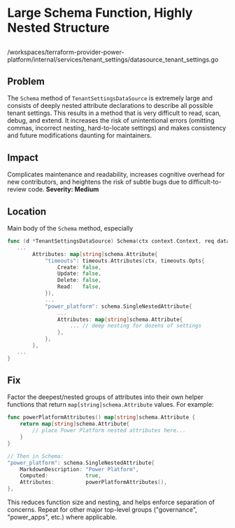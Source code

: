 # Large Schema Function, Highly Nested Structure

##

/workspaces/terraform-provider-power-platform/internal/services/tenant_settings/datasource_tenant_settings.go

## Problem

The `Schema` method of `TenantSettingsDataSource` is extremely large and consists of deeply nested attribute declarations to describe all possible tenant settings. This results in a method that is very difficult to read, scan, debug, and extend. It increases the risk of unintentional errors (omitting commas, incorrect nesting, hard-to-locate settings) and makes consistency and future modifications daunting for maintainers.

## Impact

Complicates maintenance and readability, increases cognitive overhead for new contributors, and heightens the risk of subtle bugs due to difficult-to-review code. **Severity: Medium**

## Location

Main body of the `Schema` method, especially

```go
func (d *TenantSettingsDataSource) Schema(ctx context.Context, req datasource.SchemaRequest, resp *datasource.SchemaResponse) {
   ...
        Attributes: map[string]schema.Attribute{
            "timeouts": timeouts.Attributes(ctx, timeouts.Opts{
                Create: false,
                Update: false,
                Delete: false,
                Read:   false,
            }),
            ...
            "power_platform": schema.SingleNestedAttribute{
                ...
                Attributes: map[string]schema.Attribute{
                    ... // deep nesting for dozens of settings
                },
            },
        },
   ...
}
```

## Fix

Factor the deepest/nested groups of attributes into their own helper functions that return `map[string]schema.Attribute` values. For example:

```go
func powerPlatformAttributes() map[string]schema.Attribute {
    return map[string]schema.Attribute{
        // place Power Platform nested attributes here...
    }
}

// Then in Schema:
"power_platform": schema.SingleNestedAttribute{
    MarkdownDescription: "Power Platform",
    Computed:            true,
    Attributes:          powerPlatformAttributes(),
},
```

This reduces function size and nesting, and helps enforce separation of concerns. Repeat for other major top-level groups ("governance", "power_apps", etc.) where applicable.
